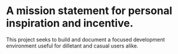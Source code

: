 # A mission statement for personal inspiration and incentive.

This project seeks to build and document a focused development environment useful for dilletant and casual users alike. 